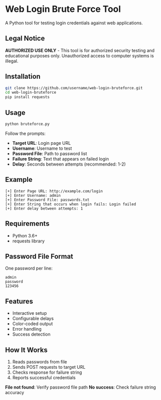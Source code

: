 # Web Login Brute Force Tool

A Python tool for testing login credentials against web applications.

## Legal Notice

**AUTHORIZED USE ONLY** - This tool is for authorized security testing and educational purposes only. Unauthorized access to computer systems is illegal.

## Installation

```bash
git clone https://github.com/username/web-login-bruteforce.git
cd web-login-bruteforce
pip install requests
```

## Usage

```bash
python bruteforce.py
```

Follow the prompts:
- **Target URL**: Login page URL
- **Username**: Username to test
- **Password File**: Path to password list
- **Failure String**: Text that appears on failed login
- **Delay**: Seconds between attempts (recommended: 1-2)

## Example

```
[+] Enter Page URL: http://example.com/login
[+] Enter Username: admin
[+] Enter Password File: passwords.txt
[+] Enter String that occurs when login fails: Login failed
[+] Enter delay between attempts: 1
```

## Requirements

- Python 3.6+
- requests library

## Password File Format

One password per line:
```
admin
password
123456
```

## Features

- Interactive setup
- Configurable delays
- Color-coded output
- Error handling
- Success detection

## How It Works

1. Reads passwords from file
2. Sends POST requests to target URL
3. Checks response for failure string
4. Reports successful credentials

**File not found**: Verify password file path
**No success**: Check failure string accuracy
